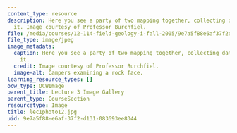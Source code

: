 ```yaml
---
content_type: resource
description: Here you see a party of two mapping together, collecting data and discussing
  it. Image courtesy of Professor Burchfiel.
file: /media/courses/12-114-field-geology-i-fall-2005/9e7a5f88e6af37f2d131083693ee8344_lec1photo12.jpg
file_type: image/jpeg
image_metadata:
  caption: Here you see a party of two mapping together, collecting data and discussing
    it.
  credit: Image courtesy of Professor Burchfiel.
  image-alt: Campers examining a rock face.
learning_resource_types: []
ocw_type: OCWImage
parent_title: Lecture 3 Image Gallery
parent_type: CourseSection
resourcetype: Image
title: lec1photo12.jpg
uid: 9e7a5f88-e6af-37f2-d131-083693ee8344
---
```

